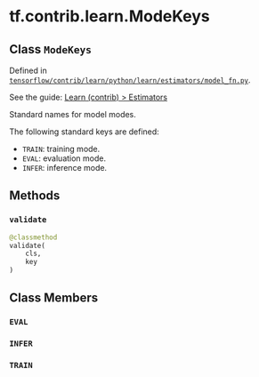 <div itemscope itemtype="http://developers.google.com/ReferenceObject">
<meta itemprop="name" content="tf.contrib.learn.ModeKeys" />
<meta itemprop="property" content="validate"/>
<meta itemprop="property" content="EVAL"/>
<meta itemprop="property" content="INFER"/>
<meta itemprop="property" content="TRAIN"/>
</div>

# tf.contrib.learn.ModeKeys

## Class `ModeKeys`





Defined in [`tensorflow/contrib/learn/python/learn/estimators/model_fn.py`](https://www.tensorflow.org/code/tensorflow/contrib/learn/python/learn/estimators/model_fn.py).

See the guide: [Learn (contrib) > Estimators](../../../../../api_guides/python/contrib.learn.md#Estimators)

Standard names for model modes.

The following standard keys are defined:

* `TRAIN`: training mode.
* `EVAL`: evaluation mode.
* `INFER`: inference mode.

## Methods

<h3 id="validate"><code>validate</code></h3>

``` python
@classmethod
validate(
    cls,
    key
)
```





## Class Members

<h3 id="EVAL"><code>EVAL</code></h3>

<h3 id="INFER"><code>INFER</code></h3>

<h3 id="TRAIN"><code>TRAIN</code></h3>

